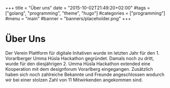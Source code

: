 +++
title = "Über uns"
date = "2015-10-02T21:49:20+02:00"
#tags = ["golang", "programming", "theme", "hugo"]
#categories = ["programming"]
#menu = "main"
#banner = "banners/placeholder.png"
+++

# Über Uns

Der Verein Plattform für digitale Initativen wurde im letzten Jahr für den 1. Vorarlberger Umma Hüsla Hackathon gegründet. Damals noch zu dritt, wurde für den diesjährigen 2. Umma Hüsla Hackathon extended eine Kooperation mit dem designforum Vorarlberg eingegangen. Zusätzlich haben sich noch zahlreiche Bekannte und Freunde angeschlossen wodurch wir bei einer stolzen Zahl von 11 Mitwirkenden angekommen sind.
